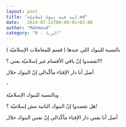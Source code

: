 ```yaml
---
layout: post
title: "ليه فيه بنوك إسلاميّة.md"
date:   2024-07-21T00:00:01+03:00
author: "Mahmoud"
category: "8 - الربا"
---
```

بالنسبة للبنوك اللي عندها ( قسم للمعاملات
الإسلاميّة )

تقصدوا إنّ باقي الأقسام غير إسلاميّة يعني ؟!!!

أصل أنا دار الإفتاء مأكّدالي إنّ البنوك حلال

\-

وبالنسبة للبنوك الإسلاميّة

هل تقصدوا إنّ البنوك التانية مش إسلاميّة ؟!

أصل أنا نفس دار الإفتاء مأكّدالي إنّ نفس البنوك
حلال
